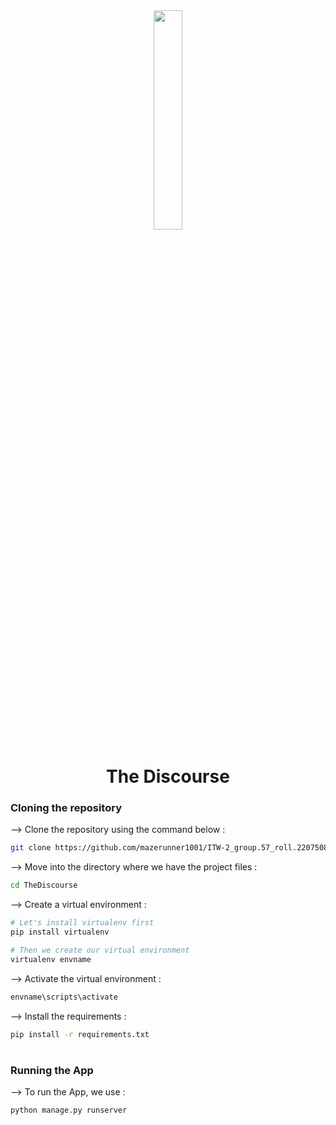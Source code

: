 <div align="center">
<img width="30%" src="![Screenshot (58)](https://github.com/mazerunner1001/ITW-2_group.57_roll.22075088/assets/134296969/12d482ef-cbf3-4584-a88c-ad3348de9419)">

# The Discourse
</div>

### Cloning the repository

--> Clone the repository using the command below :
```bash
git clone https://github.com/mazerunner1001/ITW-2_group.57_roll.22075088.git

```

--> Move into the directory where we have the project files : 
```bash
cd TheDiscourse

```

--> Create a virtual environment :
```bash
# Let's install virtualenv first
pip install virtualenv

# Then we create our virtual environment
virtualenv envname

```

--> Activate the virtual environment :
```bash
envname\scripts\activate

```

--> Install the requirements :
```bash
pip install -r requirements.txt

```

#

### Running the App

--> To run the App, we use :
```bash
python manage.py runserver

```

